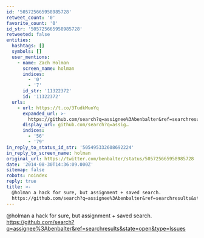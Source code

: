 ```yaml
---
id: '505725665958985728'
retweet_count: '0'
favorite_count: '0'
id_str: '505725665958985728'
retweeted: false
entities:
  hashtags: []
  symbols: []
  user_mentions:
    - name: Zach Holman
      screen_name: holman
      indices:
        - '0'
        - '7'
      id_str: '11322372'
      id: '11322372'
  urls:
    - url: https://t.co/3TudkMuoYq
      expanded_url: >-
        https://github.com/search?q=assignee%3Abenbalter&ref=searchresults&state=open&type=Issues
      display_url: github.com/search?q=assig…
      indices:
        - '56'
        - '79'
in_reply_to_status_id_str: '505495332608692224'
in_reply_to_screen_name: holman
original_url: https://twitter.com/benbalter/status/505725665958985728
date: '2014-08-30T14:36:09.000Z'
sitemap: false
robots: noindex
reply: true
title: >-
  @holman a hack for sure, but assignment + saved search.
  https://github.com/search?q=assignee%3Abenbalter&ref=searchresults&state=open&type=Issues
---
```


@holman a hack for sure, but assignment + saved search. https://github.com/search?q=assignee%3Abenbalter&ref=searchresults&state=open&type=Issues